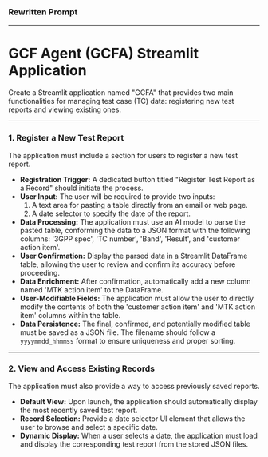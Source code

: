 ### Rewritten Prompt

---

# GCF Agent (GCFA) Streamlit Application

Create a Streamlit application named "GCFA" that provides two main functionalities for managing test case (TC) data: registering new test reports and viewing existing ones.

---

### 1. Register a New Test Report

The application must include a section for users to register a new test report.

* **Registration Trigger:** A dedicated button titled "Register Test Report as a Record" should initiate the process.
* **User Input:** The user will be required to provide two inputs:
    1.  A text area for pasting a table directly from an email or web page.
    2.  A date selector to specify the date of the report.
* **Data Processing:** The application must use an AI model to parse the pasted table, conforming the data to a JSON format with the following columns: '3GPP spec', 'TC number', 'Band', 'Result', and 'customer action item'.
* **User Confirmation:** Display the parsed data in a Streamlit DataFrame table, allowing the user to review and confirm its accuracy before proceeding.
* **Data Enrichment:** After confirmation, automatically add a new column named 'MTK action item' to the DataFrame.
* **User-Modifiable Fields:** The application must allow the user to directly modify the contents of both the 'customer action item' and 'MTK action item' columns within the table.
* **Data Persistence:** The final, confirmed, and potentially modified table must be saved as a JSON file. The filename should follow a `yyyymmdd_hhmmss` format to ensure uniqueness and proper sorting.

---

### 2. View and Access Existing Records

The application must also provide a way to access previously saved reports.

* **Default View:** Upon launch, the application should automatically display the most recently saved test report.
* **Record Selection:** Provide a date selector UI element that allows the user to browse and select a specific date.
* **Dynamic Display:** When a user selects a date, the application must load and display the corresponding test report from the stored JSON files.